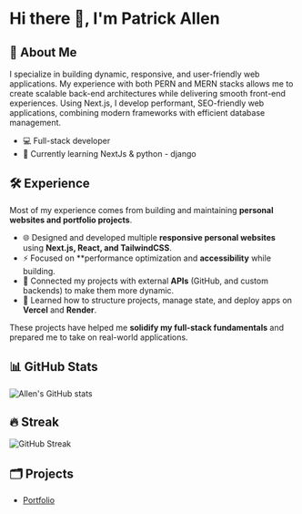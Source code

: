 # Hi there 👋, I'm Patrick Allen 

## 🚀 About Me
I specialize in building dynamic, responsive, and user-friendly web applications. My experience with both PERN and MERN stacks allows me to create scalable back-end architectures while delivering smooth front-end experiences. Using Next.js, I develop performant, SEO-friendly web applications, combining modern frameworks with efficient database management.

- 💻 Full-stack developer
- 🌱 Currently learning NextJs & python - django

## 🛠️ Experience  
Most of my experience comes from building and maintaining **personal websites and portfolio projects**.  
- 🌐 Designed and developed multiple **responsive personal websites** using **Next.js, React, and TailwindCSS**.  
- ⚡ Focused on **performance optimization and **accessibility** while building.  
- 🔗 Connected my projects with external **APIs** (GitHub, and custom backends) to make them more dynamic.  
- 🚀 Learned how to structure projects, manage state, and deploy apps on **Vercel** and **Render**.  

These projects have helped me **solidify my full-stack fundamentals** and prepared me to take on real-world applications.  


## 📊 GitHub Stats
![Allen's GitHub stats](https://github-readme-stats.vercel.app/api?username=allenpt221&show_icons=true&theme=tokyonight)

## 🔥 Streak
![GitHub Streak](https://streak-stats.demolab.com/?user=allenpt221&theme=tokyonight)

## 🗂️ Projects
- [Portfolio](https://allenpt.vercel.app/)


